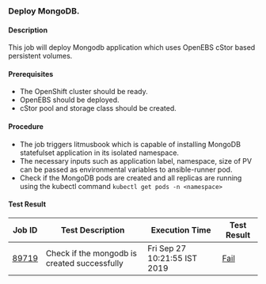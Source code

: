 ### Deploy MongoDB.

#### Description

This job will deploy Mongodb application which uses OpenEBS cStor based persistent volumes.

#### Prerequisites

- The OpenShift cluster should be ready.
- OpenEBS should be deployed.
- cStor pool and storage class should be created.

#### Procedure

- The job triggers litmusbook which is capable of installing MongoDB statefulset application in its isolated namespace.
- The necessary inputs such as application label, namespace, size of PV can be passed as environmental variables to ansible-runner pod.
- Check if the MongoDB pods are  created and all replicas are running using the kubectl command `kubectl get pods -n <namespace>`

#### Test Result


| Job ID |   Test Description         | Execution Time |Test Result   |
 |---------|---------------------------| --------------|--------|
 |    <a href="https://gitlab.openebs.ci/openebs/e2e-openshift/-/jobs/89719">89719</a>   |  Check if the mongodb is created successfully           |  Fri Sep 27 10:21:55 IST 2019     |<a href="https://e2e-logs.openebs100.io/app/kibana#/discover?_g=(refreshInterval:(pause:!t,value:0),time:(from:now-7d,mode:quick,to:now))&_a=(columns:!(_source),filters:!(('$state':(store:appState),meta:(alias:!n,disabled:!f,index:cluster-logs,key:commit_id,negate:!f,params:(query:8a7fccb9fa67b3278bb9fa169e1a9f311cd140a2,type:phrase),type:phrase,value:8a7fccb9fa67b3278bb9fa169e1a9f311cd140a2),query:(match:(commit_id:(query:8a7fccb9fa67b3278bb9fa169e1a9f311cd140a2,type:phrase)))),('$state':(store:appState),meta:(alias:!n,disabled:!f,index:cluster-logs,key:pipeline_id,negate:!f,params:(query:3356,type:phrase),type:phrase,value:3356),query:(match:(pipeline_id:(query:3356,type:phrase))))),index:cluster-logs,interval:auto,query:(language:lucene,query:''),sort:!('@timestamp',desc))">Fail</a>  |

